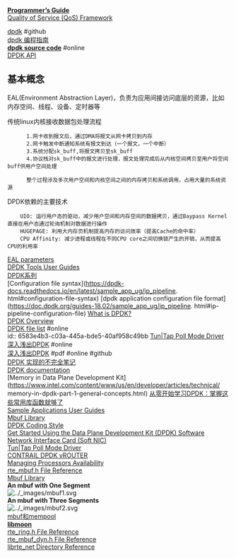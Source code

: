 [**Programmer’s Guide**](https://doc.dpdk.org/guides/prog_guide/index.html)  
[Quality of Service (QoS) Framework](https://doc.dpdk.org/guides-24.07/prog_guide/qos_framework.html)  

[dpdk](https://github.com/DPDK/dpdk) #github  
[dpdk 编程指南](https://dpdk-docs.readthedocs.io/en/latest/prog_guide/index.html)  
[**dpdk source code**](https://elixir.bootlin.com/dpdk/latest/source) #online  
[DPDK API](https://doc.dpdk.org/api/)  



## 基本概念
EAL(Environment Abstraction Layer)，负责为应用间接访问底层的资源，比如内存空间、线程、设备、定时器等

传统linux内核接收数据包处理流程  
```
	  1.网卡收到报文后，通过DMA将报文从网卡拷贝到内存
	  2.网卡触发中断通知系统有报文到达（一个报文，一个中断）
	  3.系统分配sk_buff,将报文拷贝至sk_buff
	  4.协议栈对sk_buff中的报文进行处理，报文处理完成后从内核空间拷贝至用户将空间buff供用户空间处理
	  
	  整个过程涉及多次用户空间和内核空间之间的内存拷贝和系统调用，占用大量的系统资源
```
DPDK依赖的主要技术  
```
	UIO: 运行用户态的驱动，减少用户空间和内存空间的数据拷贝，通过Baypass Kernel直接在用户态通过轮询机制对数据进行操作        
	HUGEPAGE: 利用大内存页机制提高内存的访问效率（提高Cache的命中率） 
	CPU Affinity: 减少进程或线程在不同CPU core之间切换锁产生的开销，从而提高CPU的利用率  
```

[EAL parameters](https://doc.dpdk.org/guides/linux_gsg/linux_eal_parameters.html)  
[DPDK Tools User Guides](https://doc.dpdk.org/guides/tools/index.html)  
[DPDK系列](https://blog.csdn.net/fpcc/article/details/135179524)  
[Configuration file syntax](https://dpdk-docs.readthedocs.io/en/latest/sample_app_ug/ip_pipeline.  html#configuration-file-syntax)
[dpdk application configuration file format](https://doc.dpdk.org/guides-18.02/sample_app_ug/ip_pipeline.  html#ip-pipeline-configuration-file)
[What is DPDK?](https://www.packetcoders.io/what-is-dpdk/)  
[DPDK Overview](https://doc.dpdk.org/guides/prog_guide/overview.html)  
[DPDK file list](https://doc.dpdk.org/api/files.html) #online  
	  id:: 6583e4b3-c03a-445a-bde5-40af958c49bb
[Tun|Tap Poll Mode Driver](https://doc.dpdk.org/guides/nics/tap.html)  
[深入浅出DPDK](https://zzqcn.github.io/opensource/dpdk/hf-dpdk/index.html) #online  
[深入浅出DPDK](https://github.com/0voice/expert_readed_books/blob/master/%E8%AE%A1%E7%AE%97%E6%9C%BA%E7%A7%91%E5%AD%A6/%E6%B7%B1%E5%85%A5%E6%B5%85%E5%87%BADPDK.pdf) #pdf #online #github  
[DPDK 实现的不完全笔记](https://switch-router.gitee.io/blog/dpdk-note/)  
[DPDK documentation](https://doc.dpdk.org/guides/index.html)  
[Memory in Data Plane Development Kit](https://www.intel.com/content/www/us/en/developer/articles/technical/  memory-in-dpdk-part-1-general-concepts.html)
[从零开始学习DPDK：掌握这些常用库函数就够了](https://zhuanlan.zhihu.com/p/644115268)  
[Sample Applications User Guides](https://doc.dpdk.org/guides/sample_app_ug/)  
[Mbuf Library](https://doc.dpdk.org/guides/prog_guide/mbuf_lib.html)  
[DPDK Coding Style](https://doc.dpdk.org/guides/contributing/coding_style.html)  
[Get Started Using the Data Plane Development Kit (DPDK) Software Network Interface Card (Soft NIC)](https://www.intel.com/content/www/us/en/developer/articles/guide/get-started-using-the-dpdk-soft-network-interface-card-soft-nic.html)  
[Tun|Tap Poll Mode Driver](https://doc.dpdk.org/guides/nics/tap.html)  
[CONTRAIL DPDK vROUTER](https://www.juniper.net/documentation/en_US/day-one-books/contrail-DPDK.pdf)  
[Managing Processors Availability](https://www.baeldung.com/linux/managing-processors-availability)  
[rte_mbuf.h File Reference](https://doc.dpdk.org/api/rte__mbuf_8h.html)  
[Mbuf Library](https://doc.dpdk.org/guides/prog_guide/mbuf_lib.html)  
**An mbuf with One Segment**  
![../_images/mbuf1.svg](https://doc.dpdk.org/guides/_images/mbuf1.svg)  
**An mbuf with Three Segments**  
![../_images/mbuf2.svg](https://doc.dpdk.org/guides/_images/mbuf2.svg)  
[mbuf和mempool](https://zhuanlan.zhihu.com/p/543676558)  
**[libmoon](https://github.com/libmoon/libmoon)**  
[rte_ring.h File Reference](https://doc.dpdk.org/api/rte__ring_8h.html)  
[rte_mbuf_dyn.h File Reference](https://doc.dpdk.org/api/rte__mbuf__dyn_8h.html#ac5f25ac463dea2d1b3f452fa8f430650)  
[librte_net Directory Reference](https://doc.dpdk.org/api-19.11/dir_0c4a44b1891135ef8e3f51c114dfc40e.html)  
